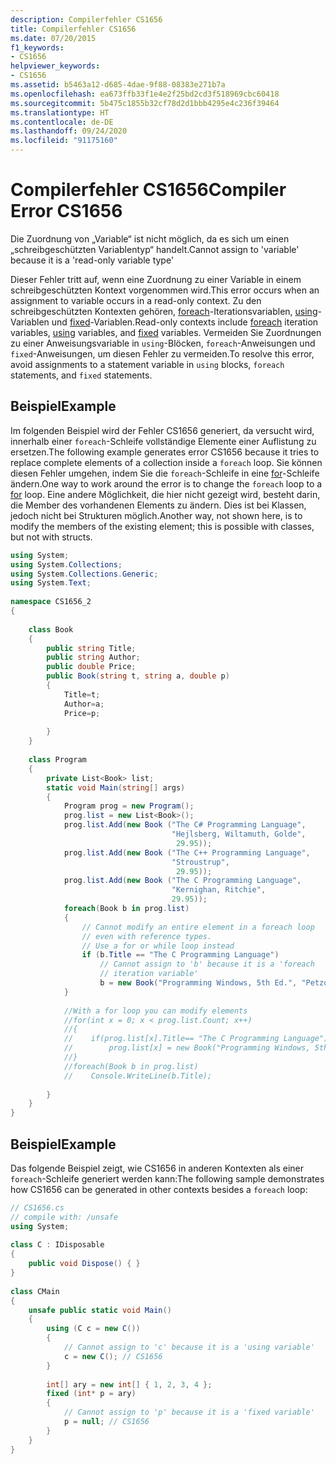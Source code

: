 ```yaml
---
description: Compilerfehler CS1656
title: Compilerfehler CS1656
ms.date: 07/20/2015
f1_keywords:
- CS1656
helpviewer_keywords:
- CS1656
ms.assetid: b5463a12-d685-4dae-9f88-08383e271b7a
ms.openlocfilehash: ea673ffb33f1e4e2f25bd2cd3f518969cbc60418
ms.sourcegitcommit: 5b475c1855b32cf78d2d1bbb4295e4c236f39464
ms.translationtype: HT
ms.contentlocale: de-DE
ms.lasthandoff: 09/24/2020
ms.locfileid: "91175160"
---
```

# <a name="compiler-error-cs1656"></a><span data-ttu-id="207e6-103">Compilerfehler CS1656</span><span class="sxs-lookup"><span data-stu-id="207e6-103">Compiler Error CS1656</span></span>

<span data-ttu-id="207e6-104">Die Zuordnung von „Variable“ ist nicht möglich, da es sich um einen „schreibgeschützten Variablentyp“ handelt.</span><span class="sxs-lookup"><span data-stu-id="207e6-104">Cannot assign to 'variable' because it is a 'read-only variable type'</span></span>  
  
 <span data-ttu-id="207e6-105">Dieser Fehler tritt auf, wenn eine Zuordnung zu einer Variable in einem schreibgeschützten Kontext vorgenommen wird.</span><span class="sxs-lookup"><span data-stu-id="207e6-105">This error occurs when an assignment to variable occurs in a read-only context.</span></span> <span data-ttu-id="207e6-106">Zu den schreibgeschützten Kontexten gehören, [foreach](../keywords/foreach-in.md)-Iterationsvariablen, [using](../keywords/using-statement.md)-Variablen und [fixed](../keywords/fixed-statement.md)-Variablen.</span><span class="sxs-lookup"><span data-stu-id="207e6-106">Read-only contexts include [foreach](../keywords/foreach-in.md) iteration variables, [using](../keywords/using-statement.md) variables, and [fixed](../keywords/fixed-statement.md) variables.</span></span> <span data-ttu-id="207e6-107">Vermeiden Sie Zuordnungen zu einer Anweisungsvariable in `using`-Blöcken, `foreach`-Anweisungen und `fixed`-Anweisungen, um diesen Fehler zu vermeiden.</span><span class="sxs-lookup"><span data-stu-id="207e6-107">To resolve this error, avoid assignments to a statement variable in `using` blocks, `foreach` statements, and `fixed` statements.</span></span>  
  
## <a name="example"></a><span data-ttu-id="207e6-108">Beispiel</span><span class="sxs-lookup"><span data-stu-id="207e6-108">Example</span></span>  

 <span data-ttu-id="207e6-109">Im folgenden Beispiel wird der Fehler CS1656 generiert, da versucht wird, innerhalb einer `foreach`-Schleife vollständige Elemente einer Auflistung zu ersetzen.</span><span class="sxs-lookup"><span data-stu-id="207e6-109">The following example generates error CS1656 because it tries to replace complete elements of a collection inside a `foreach` loop.</span></span> <span data-ttu-id="207e6-110">Sie können diesen Fehler umgehen, indem Sie die `foreach`-Schleife in eine [for](../keywords/for.md)-Schleife ändern.</span><span class="sxs-lookup"><span data-stu-id="207e6-110">One way to work around the error is to change the `foreach` loop to a [for](../keywords/for.md) loop.</span></span> <span data-ttu-id="207e6-111">Eine andere Möglichkeit, die hier nicht gezeigt wird, besteht darin, die Member des vorhandenen Elements zu ändern. Dies ist bei Klassen, jedoch nicht bei Strukturen möglich.</span><span class="sxs-lookup"><span data-stu-id="207e6-111">Another way, not shown here, is to modify the members of the existing element; this is possible with classes, but not with structs.</span></span>  
  
```csharp  
using System;  
using System.Collections;  
using System.Collections.Generic;  
using System.Text;  
  
namespace CS1656_2  
{  
  
    class Book  
    {  
        public string Title;  
        public string Author;  
        public double Price;  
        public Book(string t, string a, double p)  
        {  
            Title=t;  
            Author=a;  
            Price=p;  
  
        }  
    }  
  
    class Program  
    {  
        private List<Book> list;  
        static void Main(string[] args)  
        {  
            Program prog = new Program();  
            prog.list = new List<Book>();  
            prog.list.Add(new Book ("The C# Programming Language",  
                                    "Hejlsberg, Wiltamuth, Golde",  
                                     29.95));  
            prog.list.Add(new Book ("The C++ Programming Language",  
                                    "Stroustrup",  
                                     29.95));  
            prog.list.Add(new Book ("The C Programming Language",  
                                    "Kernighan, Ritchie",  
                                    29.95));  
            foreach(Book b in prog.list)  
            {  
                // Cannot modify an entire element in a foreach loop
                // even with reference types.  
                // Use a for or while loop instead  
                if (b.Title == "The C Programming Language")  
                    // Cannot assign to 'b' because it is a 'foreach
                    // iteration variable'  
                    b = new Book("Programming Windows, 5th Ed.", "Petzold", 29.95); //CS1656  
            }  
  
            //With a for loop you can modify elements  
            //for(int x = 0; x < prog.list.Count; x++)  
            //{  
            //    if(prog.list[x].Title== "The C Programming Language")  
            //        prog.list[x] = new Book("Programming Windows, 5th Ed.", "Petzold", 29.95);  
            //}  
            //foreach(Book b in prog.list)  
            //    Console.WriteLine(b.Title);  
  
        }  
    }  
}  
```  
  
## <a name="example"></a><span data-ttu-id="207e6-112">Beispiel</span><span class="sxs-lookup"><span data-stu-id="207e6-112">Example</span></span>  

 <span data-ttu-id="207e6-113">Das folgende Beispiel zeigt, wie CS1656 in anderen Kontexten als einer `foreach`-Schleife generiert werden kann:</span><span class="sxs-lookup"><span data-stu-id="207e6-113">The following sample demonstrates how CS1656 can be generated in other contexts besides a `foreach` loop:</span></span>  
  
```csharp  
// CS1656.cs  
// compile with: /unsafe  
using System;  
  
class C : IDisposable  
{  
    public void Dispose() { }  
}  
  
class CMain  
{  
    unsafe public static void Main()  
    {  
        using (C c = new C())  
        {  
            // Cannot assign to 'c' because it is a 'using variable'  
            c = new C(); // CS1656  
        }  
  
        int[] ary = new int[] { 1, 2, 3, 4 };  
        fixed (int* p = ary)  
        {  
            // Cannot assign to 'p' because it is a 'fixed variable'  
            p = null; // CS1656  
        }  
    }  
}  
```
